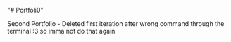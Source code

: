 "# Portfoli0" 

Second Portfolio - Deleted first iteration after wrong command through the terminal :3 so imma not do that again
